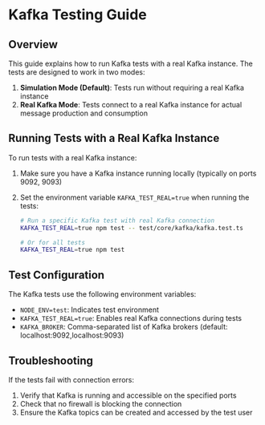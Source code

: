 # Kafka Testing Guide

## Overview

This guide explains how to run Kafka tests with a real Kafka instance. The tests are designed to work in two modes:

1. **Simulation Mode (Default)**: Tests run without requiring a real Kafka instance
2. **Real Kafka Mode**: Tests connect to a real Kafka instance for actual message production and consumption

## Running Tests with a Real Kafka Instance

To run tests with a real Kafka instance:

1. Make sure you have a Kafka instance running locally (typically on ports 9092, 9093)

2. Set the environment variable `KAFKA_TEST_REAL=true` when running the tests:

    ```bash
    # Run a specific Kafka test with real Kafka connection
    KAFKA_TEST_REAL=true npm test -- test/core/kafka/kafka.test.ts

    # Or for all tests
    KAFKA_TEST_REAL=true npm test
    ```

## Test Configuration

The Kafka tests use the following environment variables:

- `NODE_ENV=test`: Indicates test environment
- `KAFKA_TEST_REAL=true`: Enables real Kafka connections during tests
- `KAFKA_BROKER`: Comma-separated list of Kafka brokers (default: localhost:9092,localhost:9093)

## Troubleshooting

If the tests fail with connection errors:

1. Verify that Kafka is running and accessible on the specified ports
2. Check that no firewall is blocking the connection
3. Ensure the Kafka topics can be created and accessed by the test user
